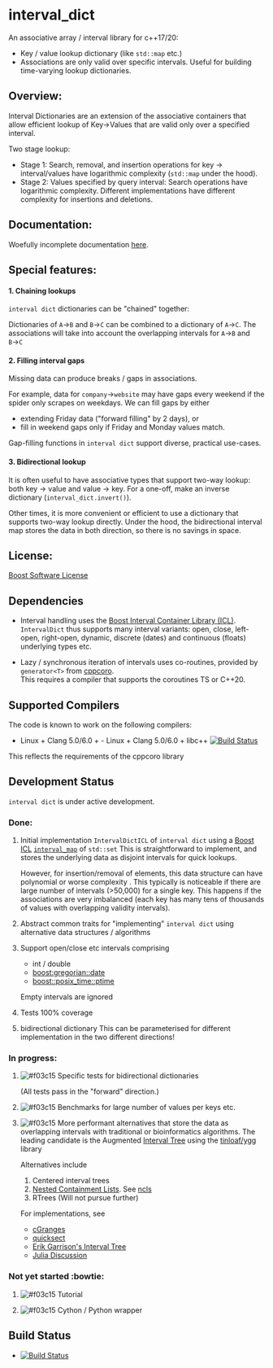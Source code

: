 # interval_dict


An associative array / interval library for c++17/20:
 - Key / value lookup dictionary (like `std::map` etc.) 
 - Associations are only valid over specific intervals.
Useful for building time-varying lookup dictionaries.

## Overview:

Interval Dictionaries are an extension of the associative containers that allow efficient lookup of Key&rarr;Values that are valid only over a specified interval.

Two stage lookup: 

- Stage 1: Search, removal, and insertion operations for key &rarr; interval/values have logarithmic complexity (`std::map` under the hood).
- Stage 2: Values specified by query interval: Search operations have logarithmic complexity. Different implementations have different complexity for insertions and deletions.

## Documentation:

Woefully incomplete documentation [here](https://github.com/bunbun/interval_dict).

## Special features:

#### 1. Chaining lookups
`interval dict` dictionaries can be "chained" together:

Dictionaries of `A`&rarr;`B` and `B`&rarr;`C` can be combined to a dictionary of `A`&rarr;`C`.
The associations will take into account the overlapping intervals for `A`&rarr;`B` and `B`&rarr;`C`

#### 2. Filling interval gaps
Missing data can produce breaks / gaps in associations.

For example, data for `company`&rarr;`website` may have gaps every weekend if the spider only scrapes on weekdays.
We can fill gaps by either 
- extending Friday data ("forward filling" by 2 days), or
- fill in weekend gaps only if Friday and Monday values match.

Gap-filling functions in `interval dict` support diverse, practical use-cases.   

#### 3. Bidirectional lookup
It is often useful to have associative types that support two-way lookup: both key &rarr; value and value &rarr; key.
For a one-off, make an inverse dictionary (`interval_dict.invert()`).

Other times, it is more convenient or efficient to use a dictionary that supports two-way lookup directly.
Under the hood, the bidirectional interval map stores the data in both direction, so there is no savings in space.

## License:

[Boost Software License](https://github.com/bunbun/interval_dict/blob/master/LICENSE)

## Dependencies

- Interval handling uses the [Boost Interval Container Library (ICL)](https://www.boost.org/doc/libs/release/libs/icl/doc/html/index.html).
  `IntervalDict` thus supports many interval variants: open, close, left-open, right-open, dynamic, discrete (dates) and continuous (floats) underlying types etc.
  
- Lazy / synchronous iteration of intervals uses co-routines, provided by `generator<T>` from [cppcoro](https://github.com/lewissbaker/cppcoro).  
  This requires a compiler that supports the coroutines TS or C++20.
  
## Supported Compilers

The code is known to work on the following compilers:

- Linux + Clang 5.0/6.0 + - Linux + Clang 5.0/6.0 + libc++ [![Build Status](https://travis-ci.org/lewissbaker/cppcoro.svg?branch=master)](https://travis-ci.org/lewissbaker/cppcoro)

This reflects the requirements of the cppcoro library

## Development Status
`interval dict` is under active development.

### Done:  

1. Initial implementation `IntervalDictICL` of `interval dict` using a [Boost ICL](https://www.boost.org/doc/libs/release/libs/icl/doc/html/index.html) [`interval_map`](https://www.boost.org/doc/libs/release/libs/icl/doc/html/header/boost/icl/interval_map_hpp.html) of `std::set`
   This is straightforward to implement, and stores the underlying data as disjoint intervals for quick lookups.
   
   However, for insertion/removal of elements, this data structure can have polynomial or worse complexity .
   This typically is noticeable if there are large number of intervals (>50,000) for a single key.
   This happens if the associations are very imbalanced (each key has many tens of thousands of values with overlapping validity intervals).   
  
1. Abstract common traits for "implementing" `interval dict` using alternative data structures / algorithms

1. Support open/close etc intervals comprising 
    - int / double
    - [boost:gregorian::date](https://www.boost.org/doc/libs/release/doc/html/date_time/gregorian.html)
    - [boost::posix_time::ptime](https://www.boost.org/doc/libs/release/doc/html/date_time/posix_time.html)
    
    Empty intervals are ignored 

1. Tests
   100% coverage
   
1. bidirectional dictionary
   This can be parameterised for different implementation in the two different directions!

### In progress:

1. ![#f03c15](https://via.placeholder.com/20/f03c15/000000?text=+)  Specific tests for bidirectional dictionaries
   
   (All tests pass in the "forward" direction.) 

1. ![#f03c15](https://via.placeholder.com/20/f03c15/000000?text=+)  Benchmarks for large number of values per keys etc. 
   
1. ![#f03c15](https://via.placeholder.com/20/f03c15/000000?text=+)  More performant alternatives that store the data as overlapping intervals with traditional or bioinformatics algorithms. 
   The leading candidate is the Augmented [Interval Tree](https://en.wikipedia.org/wiki/Interval_tree) 
   using the [tinloaf/ygg](https://github.com/tinloaf/ygg) library
   
   Alternatives include 
     1. Centered interval trees
     1. [Nested Containment Lists](https://academic.oup.com/bioinformatics/article/23/11/1386/199545). See
        [ncls](https://github.com/biocore-ntnu/ncls)
     1. RTrees (Will not pursue further)
     
     For implementations, see  
     - [cGranges](https://github.com/lh3/cgranges)
     - [quicksect](https://github.com/brentp/quicksect)
     - [Erik Garrison's Interval Tree](https://github.com/ekg/intervaltree/blob/master/IntervalTree.h)
     - [Julia Discussion](https://github.com/BioJulia/Bio.jl/issues/340)

### Not yet started :bowtie:      

1. ![#f03c15](https://fakeimg.pl/20x10/0000ff,0/ff0000/?retina=1&text=%E9%9A%A8%E7%B7%A3&font=noto&font_size=10)  Tutorial

1. ![#f03c15](https://fakeimg.pl/20x10/0000ff,0/ff0000/?retina=1&text=%E9%9A%A8%E7%B7%A3&font=noto&font_size=10)  Cython / Python wrapper    


## Build Status

- [![Build Status](https://travis-ci.org/bunbun/intervaldict.svg?branch=master)](https://travis-ci.org/bunbun/intervaldict)